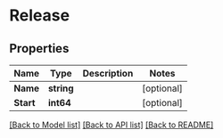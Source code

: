 # Release

## Properties

Name | Type | Description | Notes
------------ | ------------- | ------------- | -------------
**Name** | **string** |  | [optional] 
**Start** | **int64** |  | [optional] 

[[Back to Model list]](../README.md#documentation-for-models) [[Back to API list]](../README.md#documentation-for-api-endpoints) [[Back to README]](../README.md)


